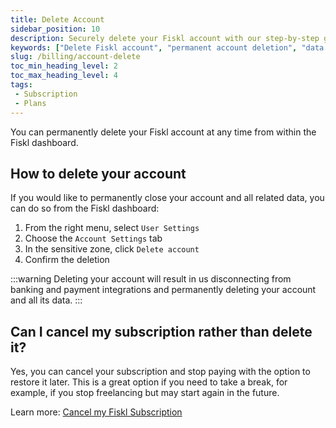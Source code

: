 ```yaml
---
title: Delete Account
sidebar_position: 10
description: Securely delete your Fiskl account with our step-by-step guide. Ensure all data is erased and necessary actions are completed.
keywords: ["Delete Fiskl account", "permanent account deletion", "data security", "account closure", "user management"]
slug: /billing/account-delete
toc_min_heading_level: 2
toc_max_heading_level: 4
tags:
 - Subscription
 - Plans
---
```


You can permanently delete your Fiskl account at any time from within the Fiskl dashboard.

## How to delete your account

If you would like to permanently close your account and all related data, you can do so from the Fiskl dashboard:

1. From the right menu, select `User Settings`
1. Choose the `Account Settings` tab
1. In the sensitive zone, click `Delete account`
1. Confirm the deletion

:::warning
Deleting your account will result in us disconnecting from banking and payment integrations and permanently deleting your account and all its data.
:::

## Can I cancel my subscription rather than delete it?

Yes, you can cancel your subscription and stop paying with the option to restore it later. This is a great option if you need to take a break, for example, if you stop freelancing but may start again in the future.

Learn more: [Cancel my Fiskl Subscription](./cancel-subscription.md)
